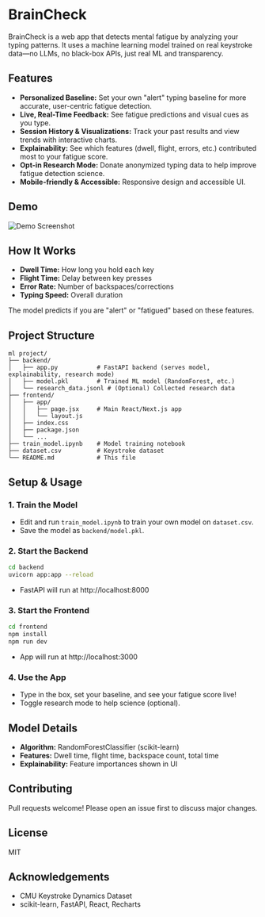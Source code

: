 # BrainCheck
BrainCheck is a web app that detects mental fatigue by analyzing your typing patterns. It uses a machine learning model trained on real keystroke data—no LLMs, no black-box APIs, just real ML and transparency.


## Features
- **Personalized Baseline:** Set your own "alert" typing baseline for more accurate, user-centric fatigue detection.
- **Live, Real-Time Feedback:** See fatigue predictions and visual cues as you type.
- **Session History & Visualizations:** Track your past results and view trends with interactive charts.
- **Explainability:** See which features (dwell, flight, errors, etc.) contributed most to your fatigue score.
- **Opt-in Research Mode:** Donate anonymized typing data to help improve fatigue detection science.
- **Mobile-friendly & Accessible:** Responsive design and accessible UI.

## Demo
![Demo Screenshot](demo.png)

## How It Works
- **Dwell Time:** How long you hold each key
- **Flight Time:** Delay between key presses
- **Error Rate:** Number of backspaces/corrections
- **Typing Speed:** Overall duration

The model predicts if you are "alert" or "fatigued" based on these features.

## Project Structure
```
ml project/
├── backend/
│   ├── app.py           # FastAPI backend (serves model, explainability, research mode)
│   ├── model.pkl        # Trained ML model (RandomForest, etc.)
│   └── research_data.jsonl # (Optional) Collected research data
├── frontend/
│   ├── app/
│   │   ├── page.jsx     # Main React/Next.js app
│   │   └── layout.js
│   ├── index.css
│   ├── package.json
│   └── ...
├── train_model.ipynb    # Model training notebook
├── dataset.csv          # Keystroke dataset
└── README.md            # This file
```

## Setup & Usage
### 1. Train the Model
- Edit and run `train_model.ipynb` to train your own model on `dataset.csv`.
- Save the model as `backend/model.pkl`.

### 2. Start the Backend
```sh
cd backend
uvicorn app:app --reload
```
- FastAPI will run at http://localhost:8000

### 3. Start the Frontend
```sh
cd frontend
npm install
npm run dev
```
- App will run at http://localhost:3000

### 4. Use the App
- Type in the box, set your baseline, and see your fatigue score live!
- Toggle research mode to help science (optional).

## Model Details
- **Algorithm:** RandomForestClassifier (scikit-learn)
- **Features:** Dwell time, flight time, backspace count, total time
- **Explainability:** Feature importances shown in UI

## Contributing
Pull requests welcome! Please open an issue first to discuss major changes.

## License
MIT

## Acknowledgements
- CMU Keystroke Dynamics Dataset
- scikit-learn, FastAPI, React, Recharts

